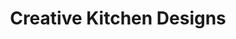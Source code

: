 ---
title: "Creative Kitchen Designs"
url: /valley-stream/creative-kitchen-designs/
shop: kitchen
---